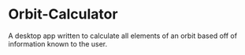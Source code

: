 # Orbit-Calculator
A desktop app written to calculate all elements of an orbit based off of information known to the user. 
